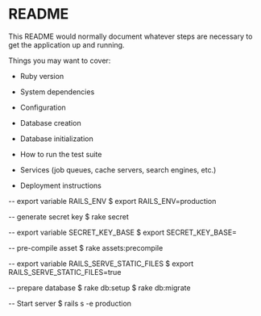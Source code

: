 # README

This README would normally document whatever steps are necessary to get the
application up and running.

Things you may want to cover:

* Ruby version

* System dependencies

* Configuration

* Database creation

* Database initialization

* How to run the test suite

* Services (job queues, cache servers, search engines, etc.)

* Deployment instructions

-- export variable RAILS_ENV
$ export RAILS_ENV=production

-- generate secret key
$ rake secret

-- export variable SECRET_KEY_BASE
$ export SECRET_KEY_BASE=<data from rake secret>

-- pre-compile asset
$ rake assets:precompile

-- export variable RAILS_SERVE_STATIC_FILES
$ export RAILS_SERVE_STATIC_FILES=true

-- prepare database
$ rake db:setup
$ rake db:migrate

-- Start server
$ rails s -e production
